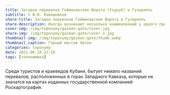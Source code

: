 ```yaml
---
title: Загадки перевалов Геймановские Ворота (Узуруб) и Гузерипль
subtitle: © В.Н. Ковешников
share-title: Загадки перевалов Геймановские Ворота и Гузерипль
share-description: Иногда возникают несколько наименований у одного природного объекта
cover-img: /img/toponymy/gaiman-gate/cover.jpg
share-img: /img/toponymy/gaiman-gate/cover-s.jpg
thumbnail-img: /img/toponymy/gaiman-gate/thumb.webp
thumbnail_caption: Горный массив Оштен
categories: toponymy
date: 2021-06-18 22:10
tags: [топонимика]
---
```

Среди туристов и краеведов Кубани, бытует немало названий перевалов, расположенных в горах Западного Кавказа, которые не значатся на картах изданных государственной компанией Роскартография.
